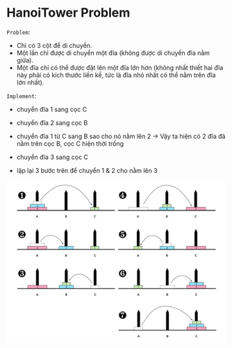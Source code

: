 # HanoiTower Problem

`Problem`:

- Chỉ có 3 cột để di chuyển.
- Một lần chỉ được di chuyển một đĩa (không được di chuyển đĩa nằm giữa).
- Một đĩa chỉ có thể được đặt lên một đĩa lớn hơn (không nhất thiết hai đĩa này phải có kích thước liền kề, tức là đĩa nhỏ nhất có thể nằm trên đĩa lớn nhất).

`Implement`:

- chuyển đĩa 1 sang cọc C
- chuyển đĩa 2 sang cọc B
- chuyển đĩa 1 từ C sang B sao cho nó nằm lên 2
  -> Vậy ta hiện có 2 đĩa đã nằm trên cọc B, cọc C hiện thời trống

- chuyển đĩa 3 sang cọc C
- lặp lại 3 bước trên để chuyển 1 & 2 cho nằm lên 3

![image](./tower.jpg)
